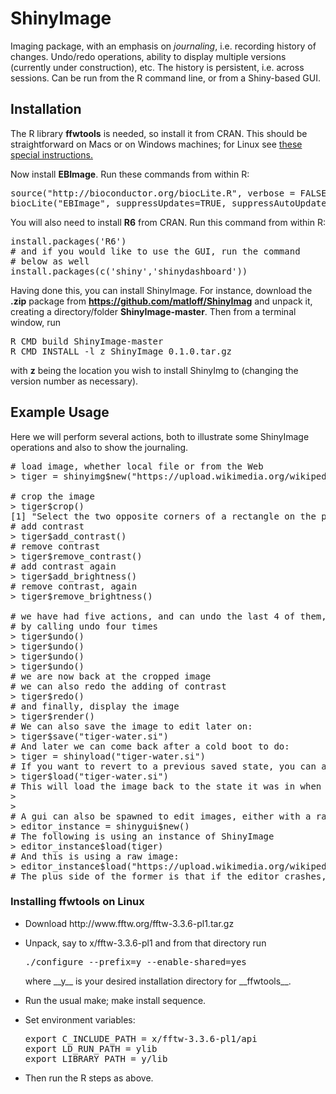 # ShinyImage

Imaging package, with an emphasis on *journaling*, i.e.  recording
history of changes.  Undo/redo operations, ability to display multiple
versions (currently under construction), etc.  The history is
persistent, i.e. across sessions.  Can be run from the R command line,
or from a Shiny-based GUI.

## Installation

The R library __ffwtools__ is needed, so install it from CRAN.  This should be
straightforward on Macs or on Windows machines; for Linux see 
<a href="#Linux">these special instructions.</a> 

Now install **EBImage**.  Run these commands from within R:

<pre>
source("http://bioconductor.org/biocLite.R", verbose = FALSE) #Install package
biocLite("EBImage", suppressUpdates=TRUE, suppressAutoUpdate=FALSE, ask = FALSE)
</pre>

You will also need to install **R6** from CRAN. 
Run this command from within R:

<pre>
install.packages('R6')
# and if you would like to use the GUI, run the command
# below as well
install.packages(c('shiny','shinydashboard'))
</pre>

Having done this, you can install ShinyImage.  For instance, download
the **.zip** package from __https://github.com/matloff/ShinyImag__ and
unpack it, creating a directory/folder **ShinyImage-master**.  Then from a
terminal window, run 

<pre>
R CMD build ShinyImage-master
R CMD INSTALL -l z ShinyImage_0.1.0.tar.gz
</pre>
with __z__ being the location you wish to install ShinyImg to
(changing the version number as necessary).

## Example Usage

Here we will perform several actions, both to illustrate some ShinyImage
operations and also to show the journaling. 

<pre>
# load image, whether local file or from the Web
> tiger = shinyimg$new("https://upload.wikimedia.org/wikipedia/commons/1/1c/Tigerwater_edit2.jpg")

# crop the image
> tiger$crop()
[1] "Select the two opposite corners of a rectangle on the plot."
# add contrast
> tiger$add_contrast()
# remove contrast
> tiger$remove_contrast()
# add contrast again
> tiger$add_brightness()
# remove contrast, again
> tiger$remove_brightness()

# we have had five actions, and can undo the last 4 of them, say,
# by calling undo four times
> tiger$undo()
> tiger$undo()
> tiger$undo()
> tiger$undo()
# we are now back at the cropped image
# we can also redo the adding of contrast
> tiger$redo()
# and finally, display the image
> tiger$render()
# We can also save the image to edit later on:
> tiger$save("tiger-water.si")
# And later we can come back after a cold boot to do:
> tiger = shinyload("tiger-water.si")
# If you want to revert to a previous saved state, you can also do:
> tiger$load("tiger-water.si")
# This will load the image back to the state it was in when you saved the image. 
>
>
# A gui can also be spawned to edit images, either with a raw image file or an existing ShinyImage.
> editor_instance = shinygui$new()
# The following is using an instance of ShinyImage
> editor_instance$load(tiger)
# And this is using a raw image:
> editor_instance$load("https://upload.wikimedia.org/wikipedia/commons/1/1c/Tigerwater_edit2.jpg")
# The plus side of the former is that if the editor crashes, the image changes are all still saved in the "tiger" variable!
</pre>

<h3>
<a name="Linux">Installing ffwtools on Linux </a> 
</h3>

<UL>

<li> Download http://www.fftw.org/fftw-3.3.6-pl1.tar.gz
</li> </p> 

<li> Unpack, say to x/fftw-3.3.6-pl1 and from that directory run
</p>

<pre>
./configure --prefix=y --enable-shared=yes 
</pre>

<p>
where __y__ is your desired installation directory for __ffwtools__.  
</li> </p>

<li> Run the usual make; make install sequence.
</li> </p>

<li> Set environment variables:
</p>

<pre>
export C_INCLUDE_PATH = x/fftw-3.3.6-pl1/api 
export LD_RUN_PATH = ylib 
export LIBRARY_PATH = y/lib 
</pre>
</li> </p>

<li> Then run the R steps as above.
</li> </p>

</UL>
